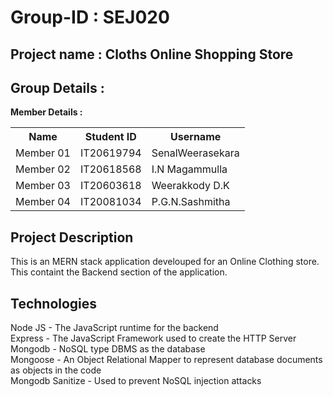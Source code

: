 # Group-ID : SEJ020
## Project name : Cloths Online Shopping Store
## Group Details :

**Member Details :**
<table>
<tr> 
  <th>Name</th>
  <th>Student ID</th> 
  <th>Username</th> 
</tr> 
<tr>
  <td>Member 01 </td>
  <td>IT20619794 </td>
  <td>SenalWeerasekara </td>
</tr>
<tr>
  <td>Member 02 </td>
  <td>IT20618568 </td>
  <td>I.N Magammulla </td>
</tr>
<tr>
  <td>Member 03 </td>
  <td>IT20603618 </td>
  <td>Weerakkody D.K </td>
</tr>
<tr>
  <td>Member 04 </td>
  <td>IT20081034 </td>
  <td>P.G.N.Sashmitha </td>
</tr>
</table>

## Project Description 
This is an MERN stack application develouped for an Online Clothing store. This containt the Backend section of the application. 

## Technologies 
Node JS - The JavaScript runtime for the backend <br>
Express - The JavaScript Framework used to create the HTTP Server <br>
Mongodb - NoSQL type DBMS as the database <br>
Mongoose - An Object Relational Mapper to represent database documents as objects in the code <br>
Mongodb Sanitize - Used to prevent NoSQL injection attacks <br>
